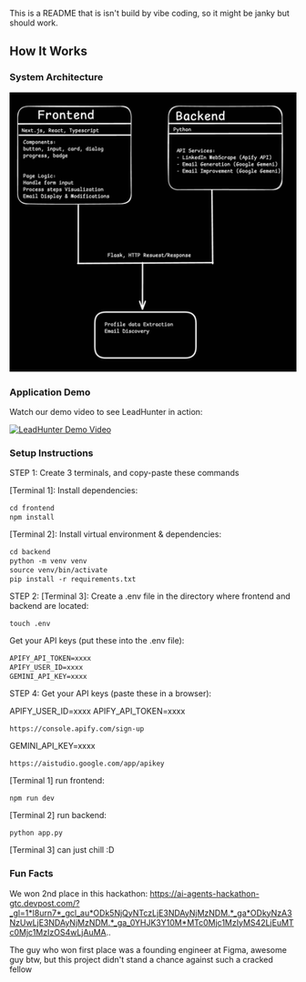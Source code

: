 This is a README that is isn't build by vibe coding, so it might be janky but should work.

## How It Works

### System Architecture
![LeadHunter Diagram](diagram.jpeg)

### Application Demo
Watch our demo video to see LeadHunter in action:

[![LeadHunter Demo Video](https://img.youtube.com/vi/zk4MY0r0eF0/0.jpg)](https://www.youtube.com/watch?v=zk4MY0r0eF0)

### Setup Instructions

STEP 1: Create 3 terminals, and copy-paste these commands

[Terminal 1]: Install dependencies:

    cd frontend
    npm install

[Terminal 2]: Install virtual environment & dependencies:

    cd backend
    python -m venv venv
    source venv/bin/activate
    pip install -r requirements.txt

STEP 2: 
[Terminal 3]: Create a .env file in the directory where frontend and backend are located:

    touch .env
    
Get your API keys (put these into the .env file):

    APIFY_API_TOKEN=xxxx
    APIFY_USER_ID=xxxx
    GEMINI_API_KEY=xxxx


STEP 4: Get your API keys (paste these in a browser):

APIFY_USER_ID=xxxx
APIFY_API_TOKEN=xxxx

    https://console.apify.com/sign-up

GEMINI_API_KEY=xxxx

    https://aistudio.google.com/app/apikey
    
    

[Terminal 1] run frontend:

    npm run dev

[Terminal 2] run backend:

    python app.py

[Terminal 3] can just chill :D
    

### Fun Facts

We won 2nd place in this hackathon:
https://ai-agents-hackathon-gtc.devpost.com/?_gl=1*l8urn7*_gcl_au*ODk5NjQyNTczLjE3NDAyNjMzNDM.*_ga*ODkyNzA3NzUwLjE3NDAyNjMzNDM.*_ga_0YHJK3Y10M*MTc0Mjc1MzIyMS42LjEuMTc0Mjc1MzIzOS4wLjAuMA..

The guy who won first place was a founding engineer at Figma, awesome guy btw, but this project didn't stand a chance against such a cracked fellow

